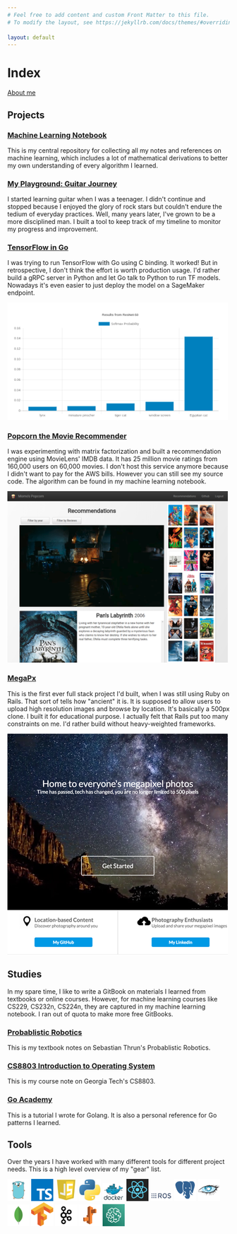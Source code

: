 ```yaml
---
# Feel free to add content and custom Front Matter to this file.
# To modify the layout, see https://jekyllrb.com/docs/themes/#overriding-theme-defaults

layout: default
---
```


# Index

[About me](./about)

## Projects

### [Machine Learning Notebook](https://calvinfeng.gitbook.io/machine-learning-notebook/)

This is my central repository for collecting all my notes and references on machine learning, which
includes a lot of mathematical derivations to better my own understanding of every algorithm I learned.

### [My Playground: Guitar Journey](http://playground-dev.eba-ktvvwwav.us-west-2.elasticbeanstalk.com/)

I started learning guitar when I was a teenager. I didn't continue and stopped because I enjoyed the
glory of rock stars but couldn't endure the tedium of everyday practices. Well, many years later,
I've grown to be a more disciplined man. I built a tool to keep track of my timeline to monitor my
progress and improvement.

### [TensorFlow in Go](https://github.com/calvinfeng/tensorgo)

I was trying to run TensorFlow with Go using C binding. It worked! But in retrospective, I don't
think the effort is worth production usage. I'd rather build a gRPC server in Python and let Go talk
to Python to run TF models. Nowadays it's even easier to just deploy the model on a SageMaker endpoint.

<img alt="TensorGo" width="500" src="assets/screenshot/tensorgo.png" />

### [Popcorn the Movie Recommender](https://github.com/calvinfeng/popcorn)

I was experimenting with matrix factorization and built a recommendation engine using MovieLens'
IMDB data. It has 25 million movie ratings from 160,000 users on 60,000 movies. I don't host this
service anymore because I didn't want to pay for the AWS bills. However you can still see my
source code. The algorithm can be found in my machine learning notebook.

<img alt="Popcorn" width="500" src="assets/screenshot/popcorn.png" />

### [MegaPx](https://github.com/calvinfeng/megapx)

This is the first ever full stack project I'd built, when I was still using Ruby on Rails. That
sort of tells how "ancient" it is. It is supposed to allow users to upload high resolution images
and browse by location. It's basically a 500px clone. I built it for educational purpose. I actually
felt that Rails put too many constraints on me. I'd rather build without heavy-weighted frameworks.

<img alt="MegaPx" width="500" src="assets/screenshot/megapx.png" />

## Studies

In my spare time, I like to write a GitBook on materials I learned from textbooks or online courses.
However, for machine learning courses like CS229, CS232n, CS224n, they are captured in my machine
learning notebook. I ran out of quota to make more free GitBooks.

### [Probablistic Robotics](https://calvinfeng.gitbook.io/probabilistic-robotics/)

This is my textbook notes on Sebastian Thrun's Probablistic Robotics.

### [CS8803 Introduction to Operating System](https://calvinfeng.gitbook.io/cs8803/)

This is my course note on Georgia Tech's CS8803.

### [Go Academy](https://go-academy.gitbook.io/go-academy/)

This is a tutorial I wrote for Golang. It is also a personal reference for Go patterns I learned.

## Tools

Over the years I have worked with many different tools for different project needs. This is a high
level overview of my "gear" list.

<img alt="Golang" width="50" src="assets/img/golang.png" />
<img alt="TypeScript" width="50" src="assets/img/typescript.png" />
<img alt="JavaScript" width="50" src="assets/img/javascript.png" />
<img alt="Python" width="50" src="assets/img/python.png" />
<img alt="Docker" width="50" src="assets/img/docker.png" />
<img alt="React" width="50" src="assets/img/react.png" />
<img alt="ROS" width="50" src="assets/img/ros.png" />
<img alt="PostgreSQL" width="50" src="assets/img/postgresql.png" />
<img alt="Cassandra" width="50" src="assets/img/cassandra.png" />
<img alt="MongoDB" width="50" src="assets/img/mongodb.png" />
<img alt="Tensorflow" width="50" src="assets/img/tensorflow.svg" />
<img alt="Apache Kafka" width="50" src="assets/img/kafka.png" />
<img alt="AWS Elastic Beanstalk" width="50" src="assets/img/elasticbeanstalk.png">
<img alt="AWS SageMaker" width="50" src="assets/img/sagemaker.png">
